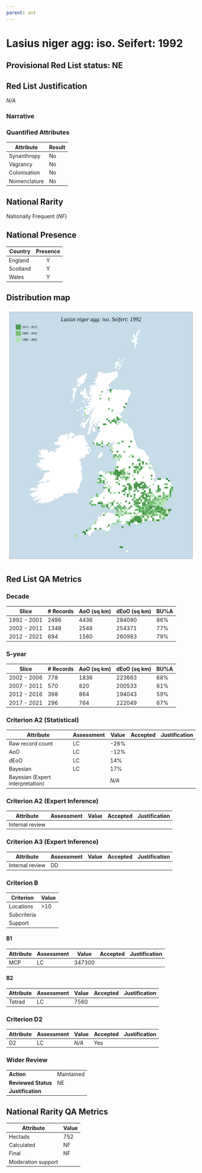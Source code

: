 ```yaml
---
parent: ant
---
```


# Lasius niger agg: iso. Seifert: 1992

## Provisional Red List status: NE


## Red List Justification
*N/A*

### Narrative




### Quantified Attributes
|Attribute|Result|
|---|---|
|Synanthropy|No|
|Vagrancy|No|
|Colonisation|No|
|Nomenclature|No|


## National Rarity
Nationally Frequent (*NF*)

## National Presence
|Country|Presence
|---|:-:|
|England|Y|
|Scotland|Y|
|Wales|Y|


## Distribution map
![](../map/279.svg)

## Red List QA Metrics
### Decade
| Slice | # Records | AoO (sq km) | dEoO (sq km) |BU%A |
|---|---|---|---|---|
|1992 - 2001|2496|4436|284090|86%|
|2002 - 2011|1348|2548|254371|77%|
|2012 - 2021|694|1560|260983|79%|

### 5-year
| Slice | # Records | AoO (sq km) | dEoO (sq km) |BU%A |
|---|---|---|---|---|
|2002 - 2006|778|1836|223663|68%|
|2007 - 2011|570|820|200533|61%|
|2012 - 2016|398|864|194043|59%|
|2017 - 2021|296|764|222049|67%|

### Criterion A2 (Statistical)
|Attribute|Assessment|Value|Accepted|Justification
|---|---|---|---|---|
|Raw record count|LC|-26%|||
|AoO|LC|-12%|||
|dEoO|LC|14%|||
|Bayesian|LC|17%|||
|Bayesian (Expert interpretation)||*N/A*|||

### Criterion A2 (Expert Inference)
|Attribute|Assessment|Value|Accepted|Justification
|---|---|---|---|---|
|Internal review|||||

### Criterion A3 (Expert Inference)
|Attribute|Assessment|Value|Accepted|Justification
|---|---|---|---|---|
|Internal review|DD||||

### Criterion B
|Criterion| Value|
|---|---|
|Locations|>10|
|Subcriteria||
|Support||

#### B1
|Attribute|Assessment|Value|Accepted|Justification
|---|---|---|---|---|
|MCP|LC|347300|||

#### B2
|Attribute|Assessment|Value|Accepted|Justification
|---|---|---|---|---|
|Tetrad|LC|7560|||

### Criterion D2
|Attribute|Assessment|Value|Accepted|Justification
|---|---|---|---|---|
|D2|LC|*N/A*|Yes||

### Wider Review
|  |  |
|---|---|
|**Action**|Maintained|
|**Reviewed Status**|NE|
|**Justification**||

## National Rarity QA Metrics
|Attribute|Value|
|---|---|
|Hectads|752|
|Calculated|NF|
|Final|NF|
|Moderation support||
